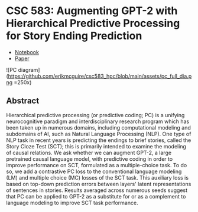 # CSC 583: Augmenting GPT-2 with Hierarchical Predictive Processing for Story Ending Prediction

- [Notebook](https://colab.research.google.com/drive/1xu4SYsa4hNxO1Nnk7gjzAVKHa_moyzb9)
- [Paper](https://github.com/erikmcguire/predictive_coding/blob/main/csc583-mcguire_erik_pc_v3.pdf)

![PC diagram](https://github.com/erikmcguire/csc583_hpc/blob/main/assets/pc_full_dia.png =250x)

## Abstract

Hierarchical predictive processing (or predictive coding; PC) is a unifying neurocognitive paradigm and interdisciplinary research program which has been taken up in numerous domains, including computational modeling and subdomains of AI, such as Natural Language Processing (NLP). One type of NLP task in recent years is predicting the endings to brief stories, called the Story Cloze Test (SCT); this is primarily intended to examine the modeling of causal relations. We ask whether we can augment GPT-2, a large pretrained causal language model, with predictive coding in order to improve performance on SCT, formulated as a multiple-choice task. To do so, we add a contrastive PC loss to the conventional language modeling (LM) and multiple choice (MC) losses of the SCT task. This auxiliary loss is based on top-down prediction errors between layers' latent representations of sentences in stories. Results averaged across numerous seeds suggest that PC can be applied to GPT-2 as a substitute for or as a complement to language modeling to improve SCT task performance.
